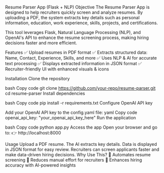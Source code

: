 Resume Parser App (Flask + NLP)
Objective
The Resume Parser App is designed to help recruiters quickly screen and analyze resumes. By uploading a PDF, the system extracts key details such as personal information, education, work experience, skills, projects, and certifications.

This tool leverages Flask, Natural Language Processing (NLP), and OpenAI's API to enhance the resume screening process, making hiring decisions faster and more efficient.

Features
✅ Upload resumes in PDF format
✅ Extracts structured data: Name, Contact, Experience, Skills, and more
✅ Uses NLP & AI for accurate text processing
✅ Displays extracted information in JSON format
✅ Recruiter-friendly UI with enhanced visuals & icons

Installation
Clone the repository

bash
Copy code
git clone https://github.com/your-repo/resume-parser.git
cd resume-parser
Install dependencies

bash
Copy code
pip install -r requirements.txt
Configure OpenAI API key

Add your OpenAI API key to the config.yaml file:
yaml
Copy code
openai_api_key: "your_openai_api_key_here"
Run the application

bash
Copy code
python app.py
Access the app
Open your browser and go to:
👉 http://localhost:8000

Usage
Upload a PDF resume.
The AI extracts key details.
Data is displayed in JSON format for easy review.
Recruiters can screen applicants faster and make data-driven hiring decisions.
Why Use This?
🔹 Automates resume screening
🔹 Reduces manual effort for recruiters
🔹 Enhances hiring accuracy with AI-powered insights

